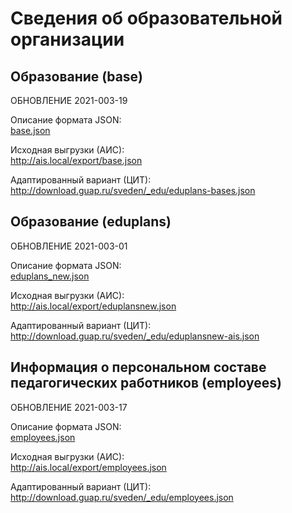 # Сведения об образовательной организации


## Образование (base)

ОБНОВЛЕНИЕ 2021-003-19

Описание формата JSON:  
[base.json](base.json)

Исходная выгрузки (АИС):  
http://ais.local/export/base.json

Адаптированный вариант (ЦИТ):  
http://download.guap.ru/sveden/_edu/eduplans-bases.json


## Образование (eduplans)

ОБНОВЛЕНИЕ 2021-003-01

Описание формата JSON:  
[eduplans_new.json](eduplans_new.json)

Исходная выгрузки (АИС):  
http://ais.local/export/eduplansnew.json

Адаптированный вариант (ЦИТ):  
http://download.guap.ru/sveden/_edu/eduplansnew-ais.json


## Информация о персональном составе педагогических работников (employees)

ОБНОВЛЕНИЕ 2021-003-17

Описание формата JSON:  
[employees.json](employees.json)

Исходная выгрузки (АИС):  
http://ais.local/export/employees.json

Адаптированный вариант (ЦИТ):  
http://download.guap.ru/sveden/_edu/employees.json
